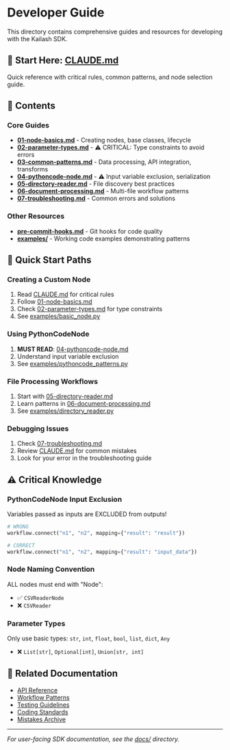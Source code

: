 # Developer Guide

This directory contains comprehensive guides and resources for developing with the Kailash SDK.

## 🚨 Start Here: [CLAUDE.md](CLAUDE.md)
Quick reference with critical rules, common patterns, and node selection guide.

## 📁 Contents

### Core Guides
- **[01-node-basics.md](01-node-basics.md)** - Creating nodes, base classes, lifecycle
- **[02-parameter-types.md](02-parameter-types.md)** - ⚠️ CRITICAL: Type constraints to avoid errors
- **[03-common-patterns.md](03-common-patterns.md)** - Data processing, API integration, transforms
- **[04-pythoncode-node.md](04-pythoncode-node.md)** - ⚠️ Input variable exclusion, serialization
- **[05-directory-reader.md](05-directory-reader.md)** - File discovery best practices
- **[06-document-processing.md](06-document-processing.md)** - Multi-file workflow patterns
- **[07-troubleshooting.md](07-troubleshooting.md)** - Common errors and solutions

### Other Resources
- **[pre-commit-hooks.md](pre-commit-hooks.md)** - Git hooks for code quality
- **[examples/](examples/)** - Working code examples demonstrating patterns

## 🚀 Quick Start Paths

### Creating a Custom Node
1. Read [CLAUDE.md](CLAUDE.md) for critical rules
2. Follow [01-node-basics.md](01-node-basics.md)
3. Check [02-parameter-types.md](02-parameter-types.md) for type constraints
4. See [examples/basic_node.py](examples/basic_node.py)

### Using PythonCodeNode
1. **MUST READ**: [04-pythoncode-node.md](04-pythoncode-node.md)
2. Understand input variable exclusion
3. See [examples/pythoncode_patterns.py](examples/pythoncode_patterns.py)

### File Processing Workflows
1. Start with [05-directory-reader.md](05-directory-reader.md)
2. Learn patterns in [06-document-processing.md](06-document-processing.md)
3. See [examples/directory_reader.py](examples/directory_reader.py)

### Debugging Issues
1. Check [07-troubleshooting.md](07-troubleshooting.md)
2. Review [CLAUDE.md](CLAUDE.md) for common mistakes
3. Look for your error in the troubleshooting guide

## ⚠️ Critical Knowledge

### PythonCodeNode Input Exclusion
Variables passed as inputs are EXCLUDED from outputs!
```python
# WRONG
workflow.connect("n1", "n2", mapping={"result": "result"})

# CORRECT
workflow.connect("n1", "n2", mapping={"result": "input_data"})
```

### Node Naming Convention
ALL nodes must end with "Node":
- ✅ `CSVReaderNode`
- ❌ `CSVReader`

### Parameter Types
Only use basic types: `str`, `int`, `float`, `bool`, `list`, `dict`, `Any`
- ❌ `List[str]`, `Optional[int]`, `Union[str, int]`

## 📖 Related Documentation

- [API Reference](../reference/api/)
- [Workflow Patterns](../reference/pattern-library/)
- [Testing Guidelines](../instructions/testing-guidelines.md)
- [Coding Standards](../instructions/coding-standards.md)
- [Mistakes Archive](../mistakes/)

---

*For user-facing SDK documentation, see the [docs/](../../docs/) directory.*